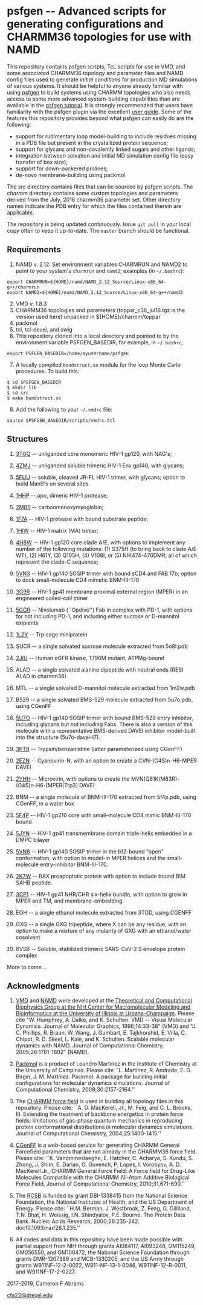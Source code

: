 # psfgen -- Advanced scripts for generating configurations and CHARMM36 topologies for use with NAMD

This repository contains psfgen scripts, TcL scripts for use in VMD, and some associated CHARMM36 topology and parameter files and NAMD config files used to generate _initial conditions_ for production MD simulations of various systems.  It should be helpful to anyone already familiar with using [psfgen](https://www.ks.uiuc.edu/Research/vmd/plugins/psfgen) to build systems using CHARMM topologies who also needs access to some more advanced system-building capabilities than are available in the [psfgen tutorial](https://www.ks.uiuc.edu/Research/namd/tutorial/NCSA2002/hands-on).  It is strongly recommended that users have familiarity with the psfgen plugin via the excellent [user guide](https://www.ks.uiuc.edu/Research/vmd/plugins/psfgen/ug.pdf). Some of the features this repository provides beyond what psfgen can easily do are the following:

* support for rudimentary loop model-building to include residues missing in a PDB file but present in the crystallized protein sequence;
* support for glycans and non-covalently linked sugars and other ligands;
* integration between solvation and initial MD simulation config file (easy transfer of box size);
* support for down-puckered prolines;
* de-novo membrane-building using packmol

The _src_ directory contains files that can be sourced by psfgen scripts.  The _charmm_ directory contains some custom topologies and parameters derived from the July, 2016 charmm36 parameter set.  Other directory names indicate the PDB entry for which the files contained therein are applicable.

The repository is being updated continuously.  Issue `git pull` in your local copy often to keep it up-to-date.  The `master` branch should be functional.

## Requirements

1. NAMD v. 2.12.  Set environment variables CHARMRUN and NAMD2 to point to your system's `charmrun` and `namd2`; examples (in `~/.bashrc`):
```
export CHARMRUN=${HOME}/namd/NAMD_2.12_Source/Linux-x86_64-g++/charmrun
export NAMD2=${HOME}/namd/NAMD_2.12_Source/Linux-x86_64-g++/namd2
```
2. VMD v. 1.8.3
3. CHARMM36 topologies and parameters (toppar_c36_jul16.tgz is the version used here) unpacked in ${HOME}/charmm/toppar
4. packmol
5. tcl, tcl-devel, and swig
6. This repository cloned into a local directory and pointed to by the environment variable PSFGEN_BASEDIR; for example, in `~/.bashrc`,
```
export PSFGEN_BASEDIR=/home/myusername/psfgen
```
7. A locally compiled `bondstruct.so` module for the loop Monte Carlo procedures.  To build this:

```
$ cd $PSFGEN_BASEDIR
$ mkdir lib
$ cd src
$ make bondstruct.so
```

8. Add the following to your `~/.vmdrc` file:
```
source $PSFGEN_BASEDIR/scripts/vmdrc.tcl
```

## Structures

1. [3TGQ](http://www.rcsb.org/pdb/explore/explore.do?structureId=3tgq) -- unliganded core monomeric HIV-1 gp120, with NAG's;

2. [4ZMJ](http://www.rcsb.org/pdb/explore/explore.do?structureId=4zmj) -- unliganded soluble trimeric HIV-1 Env gp140, with glycans;

3. [5FUU](http://www.rcsb.org/pdb/explore/explore.do?structureId=5fuu) -- soluble, cleaved JR-FL HIV-1 trimer, with glycans; option to build Man9's on several sites

4. [1HHP](http://www.rcsb.org/pdb/explore/explore.do?structureID=1hhp) -- apo, dimeric HIV-1 protease;

5. [2MB5](http://www.rcsb.org/pdb/explore/explore.do?structureID=2mb5) -- carbonmonoxymyoglobin;

6. [1F7A](http://www.rcsb.org/pdb/explore/explore.do?structureID=1f7a) -- HIV-1 protease with bound substrate peptide;

7. [1HIW](http://www.rcsb.org/pdb/explore/explore.do?structureID=1hiw) -- HIV-1 matrix (MA) trimer;

8. [4H8W](http://www.rcsb.org/pdb/explore/explore.do?structureID=4h8w) -- HIV-1 gp120 core clade A/E, with options to implement any number of the following mutations: (1) S375H (to bring back to clade A/E WT), (2) H61Y, (3) Q105H, (4) V108I, or (5) NIK474-476DMR, all of which represent the clade-C sequence;

9. [5VN3](http://www.rcsb.org/pdb/explore/explore.do?structureID=5vn3) -- HIV-1 gp140 SOSIP trimer with bound sCD4 and FAB 17b; option to dock small-molecule CD4 mimetic BNM-III-170

10. [3G9R](http://www.rcsb/org/pdb/explore/explore.do?structureID=3g9r) -- HIV-1 gp41 membrane proximal external region (MPER) in an engineered coiled-coil trimer  

11. [5GGR](http://www.rcsb.org/pdb/explore/explore.do?structureID=5ggr) -- Nivolumab (``Opdivo'') Fab in complex with PD-1, with options for not including PD-1, and including either sucrose or D-mannitol exipients

12. [1L2Y](http://www.rcsb.org/pdb/explore/explore.do?structureID=1l2y) -- Trp cage miniprotein

13. SUCR -- a single solvated sucrose molecule extracted from 5o8l.pdb

14. [2JIU](http://www.rcsb.org/pdb/explore.do?structureID=2jiu) -- Human eGFR kinase, T790M mutant, ATPMg-bound

15. ALAD -- a single solvated alanine dipeptide with neutral ends (RESI ALAD in charmm36)

16. MTL -- a single solvated D-mannitol molecule extracted from 1m2w.pdb

17. B529 -- a single solvated BMS-529 molecule extracted from 5u7o.pdb, using CGenFF

18. [5U7O](http://www.rcsb.org/pdb/explore/explore.do?structureID=5u7o) -- HIV-1 gp140 SOSIP trimer with bound BMS-529 entry inhibitor, including glycans but not including Fabs.  There is also a version of this molecule with a representative BMS-derived DAVEI inhibitor model-built into the structure (5u7o-davei-l7).

19. [3PTB](http://www.rcsb.org/pdb/explore/explore.do?structureID=3ptb) -- Trypsin/benzamidine (latter parameterized using CGenFF)

20. [2EZN](http://www.rcsb.org/pdb/explore/explore.do?structureID=2ezn) -- Cyanovirin-N, with an option to create a CVN-(G4S)n-H6-MPER DAVEI

21. [2YHH](http://www.rcsb.org/pdb/explore/explore.do?structureID=2yhh) -- Microvirin, with options to create the MVN(Q81K/M83R)-(G4S)n-H6-[MPER|Trp3] DAVEI

22. BNM -- a single molecule of BNM-III-170 extracted from 5f4p.pdb, using CGenFF, in a water box

23. [5F4P](http://www.rcsb.org/pdb/explore/explore.do?structureID=5f4p) -- HIV-1 gp210 core with small-molecule CD4 mimic BNM-III-170 bound

24. [5JYN](http://www.rcsb.org/pdb/explore/explore.do?structureID=5jyn) -- HIV-1 gp41 transmembrane domain triple-helix embedded in a DMPC bilayer

25. [5VN8](http://www.rcsb.org/pdb/explore/explore.do?structureID=5vn8) -- HIV-1 gp140 SOSIP trimer in the b12-bound "open" conformation, with option to model-in MPER helices and the small-molecule entry-inhibitor BNM-III-170.

26. [2K7W](http://www.rcsb.org/pdb/explore/explore.do?structureID=2k7w) -- BAX proapoptotic protein with option to include bound BIM SAHB peptide.

27. [3CP1](http://www.rcsb.org/pdb/explore/explore.do?structureID=3cp1) -- HIV-1 gp41 NHR/CHR six-helix bundle, with option to grow in MPER and TM, and membrane-embedding.

28. EOH -- a single ethanol molecule extracted from 3TOD, using CGENFF

29. GXG -- a single GXG tripeptide, where X can be any residue, with 
an option to make a mixture of any molarity of GXG with an ethanol/water
cosolvent

30. 6VSB -- Soluble, stabilized trimeric SARS-CoV-2 S envelope protein complex

More to come...

## Acknowledgments

1. [VMD](http://www.ks.uiuc.edu/Research/vmd) and [NAMD](http://www.ks.uiuc.edu/Research/namd) were developed at the [Theoretical and Computational Biophysics Group at the NIH Center for Macromolecular Modeling and Bioinformatics at the University of Illinois at Urbana-Champaign](http://www.ks.uiuc.edu).  Please cite "W. Humphrey, A. Dalke, and K. Schulten.  VMD -- Visual Molecular Dynamics. Journal of Molecular Graphics, 1996;14:33-38" (VMD) and "J. C. Phillips, R. Braun, W. Wang, J. Gumbart, E. Tajkhorshid, E. Villa, C. Chipot, R. D. Skeel, L. Kale, and K. Schulten. Scalable molecular dynamics with NAMD. Journal of Computational Chemistry, 2005;26:1781-1802" (NAMD).

2. [Packmol](https://www.ime.unicamp.br/~martinez/packmol/userguide.shtml) is a product of Leandro Martinez in the Institute of Chemistry at the University of Campinas.  Please cite ``L. Martínez, R. Andrade, E. G. Birgin, J. M. Martínez. Packmol: A package for building initial configurations for molecular dynamics simulations. Journal of Computational Chemistry, 2009;30:2157-2164.'' 

3. The [CHARMM force field](http://mackerell.umaryland.edu/charmm_ff.shtml) is used in building all topology files in this repository.  Please cite: ``A. D. MacKerell, Jr., M. Feig, and C. L. Brooks, III. Extending the treatment of backbone energetics in protein force fields: limitations of gas-phase quantum mechanics in reproducing protein conformational distributions in molecular dynamics simulations. Journal of Computational Chemistry, 2004;25:1400-1415.''

4. [CGenFF](https://cgenff.paramchem.org/) is a web-based service for generating CHARMM General Forcefield parameters that are not already in the CHARMM36 force field.  Please cite: ``K. Vanommeslaeghe, E. Hatcher, C. Acharya, S. Kundu, S. Zhong, J. Shim, E. Darian, O. Guvench, P. Lopes, I. Vorobyov, A. D. MacKerell Jr., CHARMM General Force Field: A Force field for Drug-Like Molecules Compatible with the CHARMM All-Atom Additive Biological Force Field, Journal of Computational Chemistry, 2010;31,671-690.'' 

5. The [RCSB](https://rcsb.org) is funded by grant DBI-1338415 from the National Science Foundation, the National Institutes of Health, and the US Department of Energy.  Please cite:  ``H.M. Berman, J. Westbrook, Z. Feng, G. Gilliland, T.N. Bhat, H. Weissig, I.N. Shindyalov, P.E. Bourne. The Protein Data Bank. Nucleic Acids Research, 2000;28:235-242. doi:10.1093/nar/28.1.235.''

6. All codes and data in this repository have been made possible with partial support from NIH through grants AI084117, AI093248, GM115249, GM056550, and GM100472, the National Science Foundation through grants DMR-1207389 and MCB-1330205, and the US Army through grants W911NF-12-2-0022, W911-NF-13-1-0046, W911NF-12-R-0011, and W911NF-17-2-0227.

2017-2019, Cameron F Abrams

cfa22@drexel.edu

